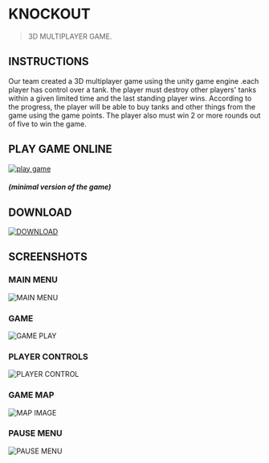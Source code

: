 # KNOCKOUT
> 3D MULTIPLAYER GAME.

## INSTRUCTIONS
Our team created a 3D multiplayer game using the unity game engine .each player has control over a tank. the player must destroy other players' tanks within a given limited time and the last standing player wins. According to the progress, the player will be able to buy tanks and other things from the game using the game points. The player also must win 2 or more rounds out of five to win the game.

## PLAY GAME ONLINE
<a href="https://messenger-1012.github.io/theknockout/" target="_blank"  >  <img src="https://img.shields.io/badge/-play%20game-green"  alt="play game" /> </a>
##### (minimal version of the game)

## DOWNLOAD
<a href="https://drive.google.com/drive/folders/1w_jq8nnCzEF0KMNDNSDrCMT3gTm6tIXm?usp=sharing" target="_blank"  >  <img src="https://img.shields.io/badge/-DOWMLOAD%20GAME-red"  alt="DOWNLOAD" /> </a>

## SCREENSHOTS

### MAIN MENU
![MAIN MENU](https://github.com/messenger-1012/the-knockout/blob/main/game%20menu.png)

### GAME 
![GAME PLAY](https://github.com/messenger-1012/the-knockout/blob/main/game.png)


### PLAYER CONTROLS
![PLAYER CONTROL](https://github.com/messenger-1012/the-knockout/blob/main/instructions.png)

### GAME MAP
![MAP IMAGE](https://github.com/messenger-1012/the-knockout/blob/main/map.png)

### PAUSE MENU
![PAUSE MENU](https://github.com/messenger-1012/the-knockout/blob/main/pause%20menu.png)






